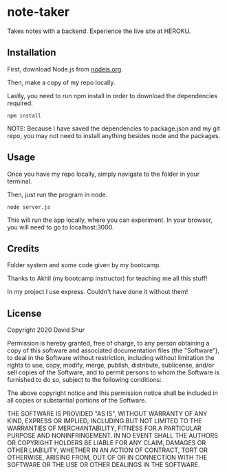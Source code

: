 # note-taker

Takes notes with a backend. Experience the live site at HEROKU.

## Installation

First, download Node.js from [nodejs.org](https://nodejs.org/en/download/).

Then, make a copy of my repo locally.

Lastly, you need to run npm install in order to download the dependencies required.

```
npm install
```

NOTE: Because I have saved the dependencies to package.json and my git repo, you may not need to install anything besides node and the packages.

## Usage

Once you have my repo locally, simply navigate to the folder in your terminal.

Then, just run the program in node.

```
node server.js
```

This will run the app locally, where you can experiment. In your browser, you will need to go to localhost:3000.

## Credits

Folder system and some code given by my bootcamp.

Thanks to Akhil (my bootcamp instructor) for teaching me all this stuff!

In my project I use express. Couldn't have done it without them!

## License

Copyright 2020 David Shur

Permission is hereby granted, free of charge, to any person obtaining a copy of this software and associated documentation files (the "Software"), to deal in the Software without restriction, including without limitation the rights to use, copy, modify, merge, publish, distribute, sublicense, and/or sell copies of the Software, and to permit persons to whom the Software is furnished to do so, subject to the following conditions:

The above copyright notice and this permission notice shall be included in all copies or substantial portions of the Software.

THE SOFTWARE IS PROVIDED "AS IS", WITHOUT WARRANTY OF ANY KIND, EXPRESS OR IMPLIED, INCLUDING BUT NOT LIMITED TO THE WARRANTIES OF MERCHANTABILITY, FITNESS FOR A PARTICULAR PURPOSE AND NONINFRINGEMENT. IN NO EVENT SHALL THE AUTHORS OR COPYRIGHT HOLDERS BE LIABLE FOR ANY CLAIM, DAMAGES OR OTHER LIABILITY, WHETHER IN AN ACTION OF CONTRACT, TORT OR OTHERWISE, ARISING FROM, OUT OF OR IN CONNECTION WITH THE SOFTWARE OR THE USE OR OTHER DEALINGS IN THE SOFTWARE.
